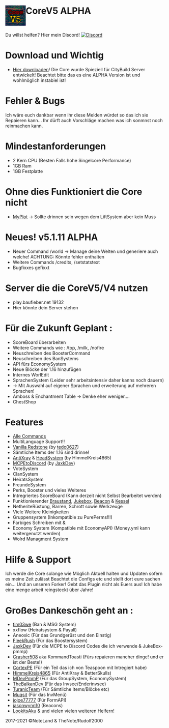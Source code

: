 <h1>CoreV5 ALPHA<img src="https://github.com/note3crafter/Core-V5/blob/main/resources/icon.png" height="64" width="64" align="left"></img></h1>
<br />

Du willst helfen? Hier mein Discord! [![Discord](https://img.shields.io/discord/427472879072968714.svg?style=flat-square&label=discord&colorB=7289da)](https://discord.gg/Pebq8Wu) <br>
# Download und Wichtig 

- [Hier downloaden](https://poggit.pmmp.io/ci/note3crafter/Core-V5/Core-V5)!
  Die Core wurde Spieziell für CityBuild Server entwickelt! Beachtet bitte das es eine ALPHA Version ist und wohlmöglich instabiel ist!

# Fehler & Bugs
Ich wäre euch dankbar wenn ihr diese Melden würdet so das ich sie Repaieren kann... Ihr dürft auch Vorschläge machen was ich sonmnst noch reinmachen kann.
# Mindestanforderungen 
- 2 Kern CPU (Besten Falls hohe Singelcore Performance)
- 1GB Ram 
- 1GB Festplatte

# Ohne dies Funktioniert die Core nicht 
- [MyPlot](https://poggit.pmmp.io/p/MyPlot) -> Sollte drinnen sein wegen dem LiftSystem aber kein Muss

# Neues! v5.1.11 ALPHA
- Neuer Command /world -> Manage deine Welten und generiere auch welche! ACHTUNG: Könnte fehler enthalten
- Weitere Commands /credits, /setstatstext
- Bugfixxes gefixxt

# Server die die CoreV5/V4 nutzen
- play.baufieber.net 19132
- Hier könnte dein Server stehen

# Für die Zukunft Geplant :
- ScoreBoard überarbeiten
- Weitere Commands wie : /top, /milk, /nofire
- Neuschreiben des BoosterCommand
- Neuschreiben des BanSystems
- API fürs EconomySystem
- Neue Blöcke der 1.16 hinzufügen
- Internes WorlEdit
- SprachenSystem (Leider sehr arbeitsintensiv daher kanns noch dauern) 
- -> Mit Auswahl auf eigener Sprachen und erweiterung auf mehreren Sprachen!
- Amboss & Enchantment Table -> Denke eher weniger....
- ChestShop

# Features
- [Alle Commands](https://github.com/note3crafter/Core-V5/blob/main/resources/commands.md)
- MultiLanguage Support!!
- [Vanilla Redstone](https://github.com/tedo0627/RedstoneCircuit_PMMP-Plugin) (by [tedo0627](https://github.com/tedo0627))
- Sämtliche Items der 1.16 sind drinne!
- [AntiXray](https://github.com/HimmelKreis4865/AntiXray) & [HeadSystem](https://github.com/HimmelKreis4865/BetterSkulls) (by HimmelKreis4865)
- [MCPEtoDiscord](https://github.com/JaxkDev/MCPEToDiscord) (by [JaxkDev](https://github.com/JaxkDev))
- VoteSystem   
- ClanSystem
- HeiratsSystem
- FreundeSystem
- Perks, Booster und vieles Weiteres
- Intregriertes ScoreBoard (Kann derzeit nicht Selbst Bearbeitet werden)  
- Funktionierender [Braustand](https://github.com/CortexPE/TeaSpoon), [Jukebox](https://github.com/JaxkDev/JukeBox-pmmp), [Beacon](https://github.com/jasonwynn10/PM-Beacons) & [Kessel](https://github.com/CortexPE/TeaSpoon)
- NetheriteRüstung, Barren, Schrott sowie Werkzeuge
- Viele Weitere Kleinigkeiten
- Gruppensystem (Inkompatible zu PurePerms!!!)
- Farbiges Schreiben mit &
- Economy System (Kompatible mit EconomyAPI) (Money.yml kann weitergenutzt werden)
- Wolrd Managment System

# Hilfe & Support
Ich werde die Core solange wie Möglich Aktuell halten und Updaten sofern es meine Zeit zulässt
Beachtet die Configs etc und stellt dort eure sachen ein... 
Und an unseren Forker! Gebt das Plugin nicht als Euers aus! Ich habe eine menge arbeit reingsteckt über Jahre!

# Großes Dankeschön geht an :

- [tim03we](https://github.com/tim03we) (Ban & MSG System)
- xxflow (Heiratsystem & Payall)
- Aneoxic (Für das Grundgerüst und den Einstig)
- [FleekRush](https://github.com/FleekRush) (Für das Boostersystem)
- [JaxkDev](https://github.com/JaxkDev) (Für die MCPE to Discord Codes die ich verwende & JukeBox-pmmp)
- [Crasher508](https://github.com/Crasher508) aka KommandToasti (Fürs repaieren mancher dinge! und er ist der Beste!)
- [CortexPE](https://github.com/CortexPE) (Für ein Teil das ich von Teaspoon mit Intregiert habe) 
- [HimmelKreis4865](https://github.com/HimmelKreis4865) (Für AntiXray & BetterSkulls)
- [MDevPmmP](https://github.com/MarlonDevPMMP) (Für das GroupSystem, EconomySystem)
- [TheBalkanDev](https://github.com/TheBalkanDev) (Für das Invsee/Enderinvsee)  
- [TuranicTeam](https://github.com/TuranicTeam) (Für Sämtliche Items/Blöcke etc)
- [Muqsit](https://github.com/Muqsit) (Für das InvMenü)
- [jojoe77777](https://github.com/jojoe77777) (Für FormAPI)
- [jasonwynn10](https://github.com/jasonwynn10) (Beacons)
- [LookitsAku](https://github.com/Akuroma) & und vielen vielen weiteren Helfern!

2017-2021 ©NoteLand & TheNote/Rudolf2000 








